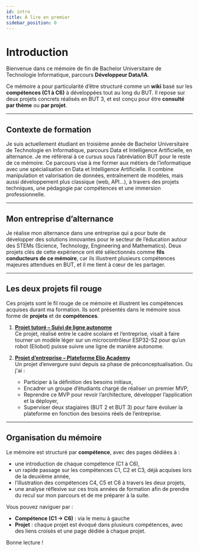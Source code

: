```yaml
---
id: intro
title: À lire en premier
sidebar_position: 0
---
```


# Introduction

Bienvenue dans ce mémoire de fin de Bachelor Universitaire de Technologie Informatique, parcours **Développeur Data/IA**.

Ce mémoire a pour particularité d’être structuré comme un **wiki** basé sur les **compétences (C1 à C6)** à développées tout au long du BUT. Il repose sur deux projets concrets réalisés en BUT 3, et est conçu pour être **consulté par thème** ou **par projet**.

---

## Contexte de formation

Je suis actuellement étudiant en troisième année de Bachelor Universitaire de Technologie en Informatique, parcours Data et Intelligence Artificielle, en alternance.
Je me référerai à ce cursus sous l’abréviation BUT pour le reste de ce mémoire.
Ce parcours vise à me former aux métiers de l’informatique avec une spécialisation en Data et Intelligence Artificielle.
Il combine manipulation et valorisation de données, entraînement de modèles, mais aussi développement plus classique (web, API...), à travers des projets techniques, une pédagogie par compétences et une immersion professionnelle.

---

## Mon entreprise d’alternance

Je réalise mon alternance dans une entreprise qui a pour bute de développer des solutions innovantes pour le secteur de l’éducation autour des STEMs (Science, Technology, Engineering and Mathematics).
Deux projets clés de cette expérience ont été sélectionnés comme **fils conducteurs de ce mémoire**, car ils illustrent plusieurs compétences majeures attendues en BUT,
et il me tient à cœur de les partager.

---

## Les deux projets fil rouge

Ces projets sont le fil rouge de ce mémoire et illustrent les compétences acquises durant ma formation. Ils sont présentés dans le mémoire sous forme de **projets** et de **compétences**.

1. **[Projet tutoré – Suivi de ligne autonome](../projects/projet-tut)**  
   Ce projet, réalisé entre le cadre scolaire et l’entreprise, visait à faire tourner un modèle léger sur un microcontrôleur ESP32-S2 pour qu’un robot (Eliobot) puisse suivre une ligne de manière autonome.

2. **[Projet d’entreprise – Plateforme Elio Academy](../projects/projet-plateforme)**  
   Un projet d’envergure suivi depuis sa phase de préconceptualisation. Ou j'ai :
   - Participer à la définition des besoins initiaux,
   - Encadrer un groupe d’étudiants chargé de réaliser un premier MVP,
   - Reprendre ce MVP pour revoir l’architecture, développer l’application et la déployer,
   - Superviser deux stagiaires (BUT 2 et BUT 3) pour faire évoluer la plateforme en fonction des besoins réels de l’entreprise.

---

## Organisation du mémoire

Le mémoire est structuré par **compétence**, avec des pages dédiées à :
- une introduction de chaque compétence (C1 à C6),
- un rapide passage sur les compétences C1, C2 et C3, déjà acquises lors de la deuxième année,
- l’illustration des compétences C4, C5 et C6 à travers les deux projets,
- une analyse réflexive sur ces trois années de formation afin de prendre du recul sur mon parcours et de me préparer à la suite.

Vous pouvez naviguer par :
- **Compétence (C1 → C6)** : via le menu à gauche
- **Projet** : chaque projet est évoqué dans plusieurs compétences, avec des liens croisés et une page dédiée à chaque projet.

Bonne lecture !
